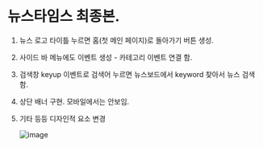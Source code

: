 # 뉴스타임스 최종본.
1. 뉴스 로고 타이틀 누르면 홈(첫 메인 페이지)로 돌아가기 버튼 생성.
2. 사이드 바 메뉴에도 이벤트 생성 - 카테고리 이벤트 연결 함.
3. 검색창 keyup 이벤트로 검색어 누르면 뉴스보드에서 keyword 찾아서 뉴스 검색함.
4. 상단 배너 구현. 모바일에서는 안보임.
5. 기타 등등 디자인적 요소 변경
   
   ![image](https://github.com/EUNSOL0313/Coding_Project/assets/159598570/d0e3642a-2fa1-460c-adbd-ed2b9fb7f9ef)
